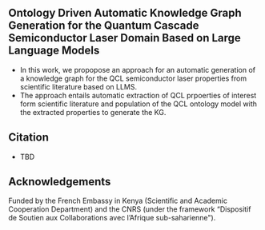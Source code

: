 ## Ontology Driven Automatic Knowledge Graph Generation for the Quantum Cascade Semiconductor Laser Domain Based on Large Language Models
* In this work, we propopose an approach for an automatic generation of a knowledge graph for the QCL semiconductor laser properties from scientific literature based on LLMS.
* The approach entails automatic extraction of QCL prpoerties of interest form scientific literature and population of the QCL ontology model with the extracted properties to generate the KG.
## Citation
* TBD
## Acknowledgements
Funded by the French Embassy in Kenya (Scientific and Academic Cooperation Department) and the CNRS (under the framework “Dispositif de Soutien aux Collaborations avec l’Afrique sub-saharienne").

